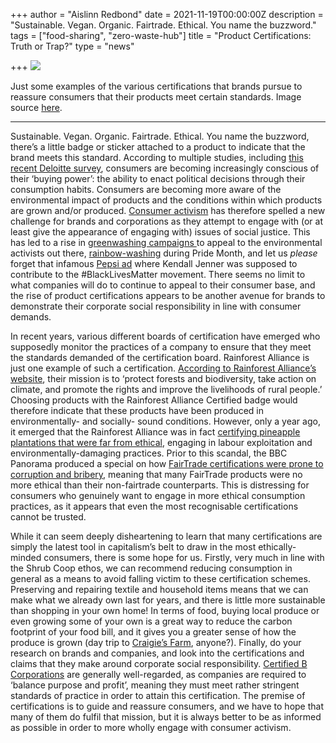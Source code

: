 +++
author = "Aislinn Redbond"
date = 2021-11-19T00:00:00Z
description = "Sustainable. Vegan. Organic. Fairtrade. Ethical. You name the buzzword."
tags = ["food-sharing", "zero-waste-hub"]
title = "Product Certifications: Truth or Trap?"
type = "news"

+++
![](https://res.cloudinary.com/shrub-co-op/image/upload/v1637330177/shrubcoop.org/media/fairtrade_ystjwk.jpg)

Just some examples of the various certifications that brands pursue to reassure consumers that their products meet certain standards. Image source [here](https://www.smh.com.au/national/advocates-query-sustainability-brand-wagon-20130412-2hr2k.html).

***

Sustainable. Vegan. Organic. Fairtrade. Ethical. You name the buzzword, there’s a little badge or sticker attached to a product to indicate that the brand meets this standard. According to multiple studies, including [this recent Deloitte survey](https://www2.deloitte.com/uk/en/pages/consumer-business/articles/sustainable-consumer.html), consumers are becoming increasingly conscious of their ‘buying power’: the ability to enact political decisions through their consumption habits. Consumers are becoming more aware of the environmental impact of products and the conditions within which products are grown and/or produced. [Consumer activism](https://www.forbes.com/sites/peterhorst/2018/04/09/rise-of-consumer-activism-spells-new-risks-for-brands-heres-what-you-can-do-now/?sh=384d5b524659) has therefore spelled a new challenge for brands and corporations as they attempt to engage with (or at least give the appearance of engaging with) issues of social justice. This has led to a rise in [greenwashing campaigns ](https://www.ethicalconsumer.org/transport-travel/what-greenwashing)to appeal to the environmental activists out there, [rainbow-washing](https://www.shrubcoop.org/don-t-rainbow-wash-our-parade/) during Pride Month, and let us _please_ forget that infamous [Pepsi ad](https://www.nbcnews.com/news/nbcblk/pepsi-ad-kendall-jenner-echoes-black-lives-matter-sparks-anger-n742811) where Kendall Jenner was supposed to contribute to the #BlackLivesMatter movement. There seems no limit to what companies will do to continue to appeal to their consumer base, and the rise of product certifications appears to be another avenue for brands to demonstrate their corporate social responsibility in line with consumer demands.

In recent years, various different boards of certification have emerged who supposedly monitor the practices of a company to ensure that they meet the standards demanded of the certification board. Rainforest Alliance is just one example of such a certification. [According to Rainforest Alliance’s website](https://www.rainforest-alliance.org/approach/), their mission is to ‘protect forests and biodiversity, take action on climate, and promote the rights and improve the livelihoods of rural people.’ Choosing products with the Rainforest Alliance Certified badge would therefore indicate that these products have been produced in environmentally- and socially- sound conditions. However, only a year ago, it emerged that the Rainforest Alliance was in fact [certifying pineapple plantations that were far from ethical](https://www.theguardian.com/global-development/2020/may/29/rainforest-alliance-certifying-unethical-pineapple-farms-activists-claim), engaging in labour exploitation and environmentally-damaging practices. Prior to this scandal, the BBC Panorama produced a special on how [FairTrade certifications were prone to corruption and bribery](http://news.bbc.co.uk/panorama/hi/front_page/newsid_8583000/8583499.stm), meaning that many FairTrade products were no more ethical than their non-fairtrade counterparts. This is distressing for consumers who genuinely want to engage in more ethical consumption practices, as it appears that even the most recognisable certifications cannot be trusted.

While it can seem deeply disheartening to learn that many certifications are simply the latest tool in capitalism’s belt to draw in the most ethically-minded consumers, there is some hope for us. Firstly, very much in line with the Shrub Coop ethos, we can recommend reducing consumption in general as a means to avoid falling victim to these certification schemes. Preserving and repairing textile and household items means that we can make what we already own last for years, and there is little more sustainable than shopping in your own home! In terms of food, buying local produce or even growing some of your own is a great way to reduce the carbon footprint of your food bill, and it gives you a greater sense of how the produce is grown (day trip to [Craigie’s Farm](https://craigies.co.uk/pick-your-own-fruit/), anyone?). Finally, do your research on brands and companies, and look into the certifications and claims that they make around corporate social responsibility. [Certified B Corporations](https://bcorporation.net) are generally well-regarded, as companies are required to ‘balance purpose and profit’, meaning they must meet rather stringent standards of practice in order to attain this certification. The premise of certifications is to guide and reassure consumers, and we have to hope that many of them do fulfil that mission, but it is always better to be as informed as possible in order to more wholly engage with consumer activism.